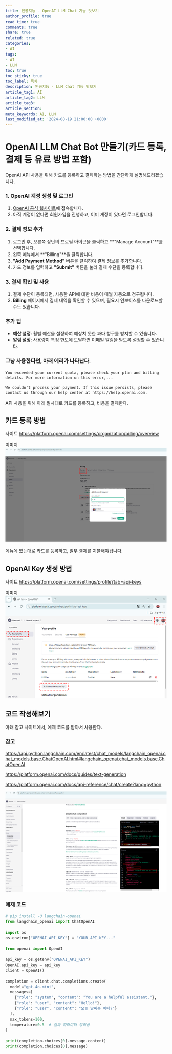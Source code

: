 ```yaml
---
title: 인공지능 - OpenAI LLM Chat 기능 맛보기
author_profile: true
read_time: true
comments: true
share: true
related: true
categories:
- AI
tags:
- AI
- LLM
toc: true
toc_sticky: true
toc_label: 목차
description: 인공지능 - LLM Chat 기능 맛보기
article_tag1: AI
article_tag2: LLM
article_tag3: 
article_section: 
meta_keywords: AI, LLM
last_modified_at: '2024-08-19 21:00:00 +0800'
---
```


# OpenAI LLM Chat Bot 만들기(카드 등록, 결제 등 유료 방법 포함)

OpenAI API 사용을 위해 카드를 등록하고 결제하는 방법을 간단하게 설명해드리겠습니다.

### 1. OpenAI 계정 생성 및 로그인
1. [OpenAI 공식 웹사이트](https://platform.openai.com/)에 접속합니다.
2. 아직 계정이 없다면 회원가입을 진행하고, 이미 계정이 있다면 로그인합니다.

### 2. 결제 정보 추가
1. 로그인 후, 오른쪽 상단의 프로필 아이콘을 클릭하고 **"Manage Account"**를 선택합니다.
2. 왼쪽 메뉴에서 **"Billing"**을 클릭합니다.
3. **"Add Payment Method"** 버튼을 클릭하여 결제 정보를 추가합니다.
4. 카드 정보를 입력하고 **"Submit"** 버튼을 눌러 결제 수단을 등록합니다.

### 3. 결제 확인 및 사용
1. 결제 수단이 등록되면, 사용한 API에 대한 비용이 매월 자동으로 청구됩니다.
2. **Billing** 페이지에서 결제 내역을 확인할 수 있으며, 필요시 인보이스를 다운로드할 수도 있습니다.

### 추가 팁
- **예산 설정**: 월별 예산을 설정하여 예상치 못한 과다 청구를 방지할 수 있습니다.
- **알림 설정**: 사용량이 특정 한도에 도달하면 이메일 알림을 받도록 설정할 수 있습니다.


### 그냥 사용한다면, 아래 에러가 나타난다.

```
You exceeded your current quota, please check your plan and billing details. For more information on this error,...
```

```
We couldn't process your payment. If this issue persists, please contact us through our help center at https://help.openai.com.
```

API 사용을 위해 아래 절차대로 카드를 등록하고, 비용을 결제한다.

## 카드 등록 방법

사이트
https://platform.openai.com/settings/organization/billing/overview

이미지
![img](/assets/images/openai_site/openai_card.png "ai exam")

메뉴에 있는대로 카드를 등록하고,
일부 결제를 지불해야됩니다.


## OpenAI Key 생성 방법

사이트
https://platform.openai.com/settings/profile?tab=api-keys

이미지
![img](/assets/images/openai_site/open_ai_key.png "ai exam")


## 코드 작성해보기

아래 참고 사이트에서, 예제 코드를 받아서 사용한다.

### 참고

https://api.python.langchain.com/en/latest/chat_models/langchain_openai.chat_models.base.ChatOpenAI.html#langchain_openai.chat_models.base.ChatOpenAI


https://platform.openai.com/docs/guides/text-generation

https://platform.openai.com/docs/api-reference/chat/create?lang=python

![img](/assets/images/openai_site/open_ai_exam.png "ai exam")



### 예제 코드

```py
# pip install -U langchain-openai
from langchain_openai import ChatOpenAI

import os
os.environ["OPENAI_API_KEY"] = "YOUR_API_KEY..."

from openai import OpenAI

api_key = os.getenv("OPENAI_API_KEY")
OpenAI.api_key = api_key
client = OpenAI()

completion = client.chat.completions.create(
  model="gpt-4o-mini",
  messages=[
    {"role": "system", "content": "You are a helpful assistant."},
    {"role": "user", "content": "Hello!"},
    {"role": "user", "content": "오늘 날씨는 어때?"}
  ],
  max_tokens=100,
  temperature=0.5  # 결과 파라미터 창의성
)

print(completion.choices[0].message.content)
print(completion.choices[0].message)
```